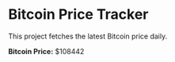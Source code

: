 # Bitcoin Price Tracker

This project fetches the latest Bitcoin price daily.

**Bitcoin Price:** $108442
